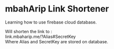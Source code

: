 # mbahArip Link Shortener

Learning how to use firebase cloud database.  

Will shorten the link to :  
link.mbaharip.me/?Alias#SecretKey  
Where Alias and SecretKey are stored on database.  
